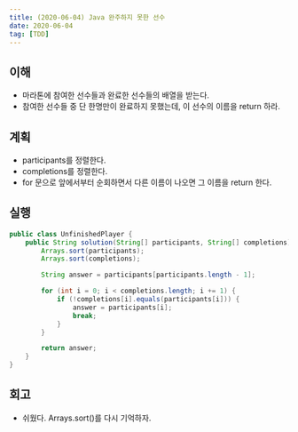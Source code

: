 ```yaml
---
title: (2020-06-04) Java 완주하지 못한 선수
date: 2020-06-04
tag: [TDD]
---
```


## 이해

- 마라톤에 참여한 선수들과 완료한 선수들의 배열을 받는다.
- 참여한 선수들 중 단 한명만이 완료하지 못했는데, 이 선수의 이름을 return 하라.

## 계획

- participants를 정렬한다.
- completions를 정렬한다.
- for 문으로 앞에서부터 순회하면서 다른 이름이 나오면 그 이름을 return 한다.

## 실행

```java
public class UnfinishedPlayer {
    public String solution(String[] participants, String[] completions) {
        Arrays.sort(participants);
        Arrays.sort(completions);

        String answer = participants[participants.length - 1];

        for (int i = 0; i < completions.length; i += 1) {
            if (!completions[i].equals(participants[i])) {
                answer = participants[i];
                break;
            }
        }

        return answer;
    }
}
```

## 회고

- 쉬웠다. Arrays.sort()를 다시 기억하자.
